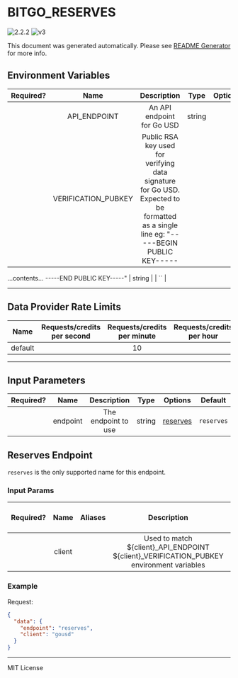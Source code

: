 # BITGO_RESERVES

![2.2.2](https://img.shields.io/github/package-json/v/smartcontractkit/external-adapters-js?filename=packages/sources/bitgo-reserves/package.json) ![v3](https://img.shields.io/badge/framework%20version-v3-blueviolet)

This document was generated automatically. Please see [README Generator](../../scripts#readme-generator) for more info.

## Environment Variables

| Required? |        Name         |                                                              Description                                                               |  Type  | Options |                Default                |
| :-------: | :-----------------: | :------------------------------------------------------------------------------------------------------------------------------------: | :----: | :-----: | :-----------------------------------: |
|           |    API_ENDPOINT     |                                                       An API endpoint for Go USD                                                       | string |         | `https://reserves.gousd.com/por.json` |
|           | VERIFICATION_PUBKEY | Public RSA key used for verifying data signature for Go USD. Expected to be formatted as a single line eg: "-----BEGIN PUBLIC KEY----- |

...contents...
-----END PUBLIC KEY-----" | string | | `` |

---

## Data Provider Rate Limits

|  Name   | Requests/credits per second | Requests/credits per minute | Requests/credits per hour | Note |
| :-----: | :-------------------------: | :-------------------------: | :-----------------------: | :--: |
| default |                             |             10              |                           |      |

---

## Input Parameters

| Required? |   Name   |     Description     |  Type  |            Options             |  Default   |
| :-------: | :------: | :-----------------: | :----: | :----------------------------: | :--------: |
|           | endpoint | The endpoint to use | string | [reserves](#reserves-endpoint) | `reserves` |

## Reserves Endpoint

`reserves` is the only supported name for this endpoint.

### Input Params

| Required? |  Name  | Aliases |                                        Description                                         |  Type  | Options | Default | Depends On | Not Valid With |
| :-------: | :----: | :-----: | :----------------------------------------------------------------------------------------: | :----: | :-----: | :-----: | :--------: | :------------: |
|           | client |         | Used to match ${client}\_API_ENDPOINT ${client}\_VERIFICATION_PUBKEY environment variables | string |         | `gousd` |            |                |

### Example

Request:

```json
{
  "data": {
    "endpoint": "reserves",
    "client": "gousd"
  }
}
```

---

MIT License
